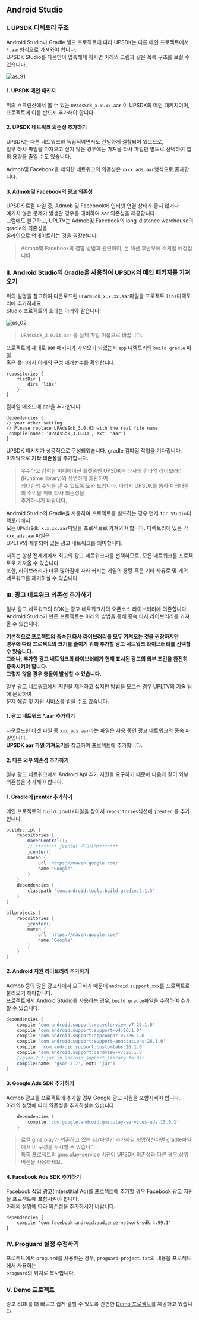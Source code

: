 ## Android Studio

### I. UPSDK 디렉토리 구조
Android Studio나 Gradle 빌드 프로젝트에 따라 UPSDK는 다른 메인 프로젝트에서 `*.aar`형식으로 가져와야 합니다.<br />
UPSDK Studio를 다운받아 압축해제 하시면 아래의 그림과 같은 목록 구조를 보실 수 있습니다.

![as_91](http://docc.upltv.com/uploads/201808/5b7fdca87b9ae_5b7fdca8.png "as_91")

#### 1. UPSDK 메인 패키지
위의 스크린샷에서 볼 수 있는 `UPAdsSdk_x.x.xx.aar` 이 UPSDK의 메인 패키지이며, <br />
프로젝트에 이를 반드시 추가해야 합니다.

#### 2. UPSDK 네트워크 의존성 추가하기
UPSDK는 다른 네트워크와 독립적이면서도 긴밀하게 결합되어 있으므로, <br />
일부 타사 파일을 가져오고 싶지 않은 경우에는 가져올 타사 파일만 별도로 선택하여 앱의 용량을 줄일 수도 있습니다.

Admob및 Facebook을 제외한 네트워크의 의존성은 `xxxx_ads.aar`형식으로 존재합니다.

#### 3. Admob및 Facebook의 광고 의존성
UPSDK 로컬 파일 중, Admob 및 Facebook에 인터넷 연결 상태가 좋지 않거나 <br />
예기치 않은 문제가 발생할 경우를 대비하여 aar 의존성을 제공합니다. <br />
그럼에도 불구하고, UPLTV는 Admob및 Facebook의 long-distance warehouse의 gradle의 의존성을 <br />
온라인으로 업데이트하는 것을 권장합니다.

> Admob및 Facebook의 결합 방법과 관련하여, 본 섹션 후반부에 소개될 예정입니다.

### II. Android Studio의 Gradle을 사용하여 UPSDK의 메인 패키지를 가져오기

위의 설명을 참고하여 다운로드된  `UPAdsSdk_x.x.xx.aar`파일을 프로젝트 `libs`디렉토리에 추가하세요. <br />
Studio 프로젝트의 효과는 아래와 같습니다:

![as_02](http://docc.upltv.com/uploads/201808/5b7fddd4a0a05_5b7fddd4.png "as_02")

> `UPAdsSdk_3.0.03.aar` 를 실제 파일 이름으로 바꿉니다.


프로젝트에 제대로 aar 패키지가 가져오기 되었는지 `app` 디렉토리의 `build.gradle` 파일 <br />
혹은 폴더에서 아래의 구성 매개변수를 확인합니다.

    repositories {
        flatDir {
            dirs 'libs'
        }
    }

컴파일 메소드에 aar을 추가합니다.

    dependencies {
    // your other setting
    // Please replace UPAdsSdk_3.0.03 with the real file name
     compile(name: 'UPAdsSdk_3.0.03', ext: 'aar')
    }

UPSDK 패키지가 성공적으로 구성되었습니다. gradle 컴파일 작업을 기다립니다. <br />
마지막으로 **기타 의존성**을 추가합니다.

> 우수하고 강력한 미디에이션 플랫폼인 UPSDK는 타사의 런타임 라이브러리(Runtime library)와 유연하게 호환하여 <br />
최대한의 수익을 낼 수 있도록 도와 드립니다. 따라서 UPSDK를 통하여 최대한의 수익을 위해 타사 의존성을 <br />
추가하시기 바랍니다.

Android Studio의 Gradle을 사용하여 프로젝트를 빌드하는 경우 먼저 `for_Studio`디렉토리에서 <br />
모든 `UPAdsSdk_x.x.xx.aar`파일을 프로젝트로 가져와야 합니다. 디렉토리에 있는 각 `xxx_ads.aar`파일은 <br />
UPLTV와 제휴되어 있는 광고 네트워크를 의미합니다.

저희는 항상 전세계에서 최고의 광고 네트워크사를 선택하므로, 모든 네트워크를 프로젝트로 가져올 수 있습니다. <br />
또한, 라이브러리가 너무 많아짐에 따라 커지는 게임의 용량 혹은 기타 사유로 몇 개의 네트워크를 제거하실 수 있습니다.  

### III. 광고 네트워크 의존성 추가하기

일부 광고 네트워크의 SDK는 광고 네트워크사의 오픈소스 라이브러리에 의존합니다. <br />
Android Studio가 만든 프로젝트는 아래의 방법을 통해 종속 타사 라이브러리를 가져올 수 있습니다.

**기본적으로 프로젝트의 종속된 타사 라이브러리를 모두 가져오는 것을 권장하지만 <br />
경우에 따라 프로젝트의 크기를 줄이기 위해 추가할 광고 네트워크 라이브러리를 선택할 수 있습니다. <br />
그러나, 추가한 광고 네트워크의 라이브러리가 현재 표시된 광고의 외부 조건을 완전히 충족시켜야 합니다. <br />
그렇지 않을 경우 충돌이 발생할 수 있습니다.**

일부 광고 네트워크에서 지원을 제거하고 싶지만 방법을 모르는 경우 UPLTV의 기술 팀에 문의하여 <br />
문제 해결 및 지원 서비스를 받을 수도 있습니다.

#### 1. 광고 네트워크 *.aar 추가하기
다운로드한 타겟 파일 중  `xxx_ads.aar`라는 파일은 사용 중인 광고 네트워크의 종속 파일입니다. <br />
**UPSDK aar 파일 가져오기**를 참고하여 프로젝트에 추가합니다.

#### 2. 다른 외부 의존성 추가하기
일부 광고 네트워크에서  Android Api 추가 지원을 요구하기 때문에 다음과 같이 외부 의존성을 추가해야 합니다.

#### 1.  Gradle에 jcenter 추가하기
메인 프로젝트의 `build.gradle`파일을 찾아서  `repositories`섹션에 `jcenter` 를 추가합니다.

```groovy
buildscript {
    repositories {
        mavenCentral();
        // ******** jcenter 추가하기********
        jcenter()
        maven {
            url 'https://maven.google.com/'
            name 'Google'
        }
    }
    dependencies {
        classpath 'com.android.tools.build:gradle:2.1.3'
    }
}

allprojects {
    repositories {
        jcenter()
        maven {
            url 'https://maven.google.com/'
            name 'Google'
        }
    }
}
```

#### 2.  Android 지원 라이브러리 추가하기
Admob 등의 많은 광고사에서 요구하기 때문에 `android.support.xxx`를 프로젝트로 불러오기 해야합니다. <br />
프로젝트에서 Android Studio를 사용하는 경우, `build.gradle`파일을 수정하여 추가할 수 있습니다.
```groovy
dependencies {
    compile 'com.android.support:recyclerview-v7:26.1.0'
    compile 'com.android.support:support-v4:26.1.0'
    compile 'com.android.support:appcompat-v7:26.1.0'
    compile 'com.android.support:support-annotations:26.1.0'
    compile  'com.android.support:customtabs:26.1.0'
    compile 'com.android.support:cardview-v7:26.1.0'
    //gson-2.7.jar in android_support_library folder
    compile(name: 'gson-2.7', ext: 'jar')
}
```

#### 3. Google Ads SDK 추가하기
Admob 광고를 프로젝트에 추가할 경우 Google 광고 지원을 포함시켜야 합니다. <br />
아래의 설명에 따라 의존성을 추가하실수 있습니다.
```groovy
    dependencies {
        compile 'com.google.android.gms:play-services-ads:15.0.1'
    }

```
>로컬 gms play가 의존하고 있는 aar파일만 추가하길 희망하신다면 gradle파일에서 이 구성을 무시할 수 있습니다. <br />
특히 프로젝트의 gms play-service 버전이 UPSDK 의존성과 다른 경우 상위 버전을 사용하세요.

#### 4. Facebook Ads SDK 추가하기
Facebook 삽입 광고(Interstitial Ad)를 프로젝트에 추가할 경우 Facebook 광고 지원을 프로젝트에 포함시켜야 합니다. <br />
아래의 설명에 따라 의존성을 추가하시기 바랍니다.

    dependencies {
        compile 'com.facebook.android:audience-network-sdk:4.99.1'
    }




### IV.  Proguard 설정 수정하기
프로젝트에서 `proguard`를 사용하는 경우, `proguard-project.txt`의 내용을 프로젝트에서 사용하는 <br />
`proguard`의 위치로 복사합니다.

### V. Demo 프로젝트
광고 SDK를 더 빠르고 쉽게 결할 수 있도록 간편한 [Demo 프로젝트](https://upsdk-korean.readthedocs.io/ko/master/Android/android08_demo.html)를 제공하고 있습니다.
